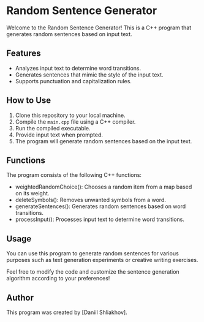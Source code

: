# Random Sentence Generator

Welcome to the Random Sentence Generator! This is a C++ program that generates random sentences based on input text.

## Features
- Analyzes input text to determine word transitions.
- Generates sentences that mimic the style of the input text.
- Supports punctuation and capitalization rules.
  
## How to Use

1. Clone this repository to your local machine.
2. Compile the `main.cpp` file using a C++ compiler.
3. Run the compiled executable.
4. Provide input text when prompted.
5. The program will generate random sentences based on the input text.

## Functions

The program consists of the following C++ functions:

- weightedRandomChoice(): Chooses a random item from a map based on its weight.
- deleteSymbols(): Removes unwanted symbols from a word.
- generateSentences(): Generates random sentences based on word transitions.
- processInput(): Processes input text to determine word transitions.

## Usage

You can use this program to generate random sentences for various purposes such as text generation experiments or creative writing exercises.

Feel free to modify the code and customize the sentence generation algorithm according to your preferences!
## Author

This program was created by [Daniil Shliakhov].

